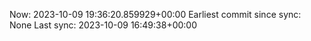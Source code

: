 Now: 2023-10-09 19:36:20.859929+00:00 Earliest commit since sync: None Last sync: 2023-10-09 16:49:38+00:00
